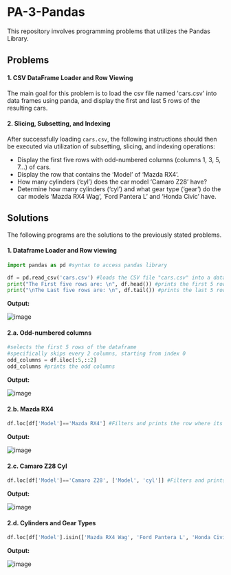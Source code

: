 # PA-3-Pandas
This repository involves programming problems that utilizes the Pandas Library. 

## Problems
#### 1. CSV DataFrame Loader and Row Viewing
The main goal for this problem is to load the csv file named 'cars.csv' into data frames using panda, and display the first and last 5 rows of the resulting cars. 

#### 2. Slicing, Subsetting, and Indexing
After successfully loading `cars.csv`, the following instructions should then be executed via utilization of subsetting, slicing, and indexing operations:
- Display the first five rows with odd-numbered columns (columns 1, 3, 5, 7…) of cars.
- Display the row that contains the ‘Model’ of ‘Mazda RX4’.
- How many cylinders (‘cyl’) does the car model ‘Camaro Z28’ have?
- Determine how many cylinders (‘cyl’) and what gear type (‘gear’) do the car models ‘Mazda RX4 Wag’, ‘Ford Pantera L’ and ‘Honda Civic’ have.

## Solutions
The following programs are the solutions to the previously stated problems. 

#### 1. Dataframe Loader and Row viewing
```python
import pandas as pd #syntax to access pandas library 

df = pd.read_csv('cars.csv') #loads the CSV file "cars.csv" into a dataframe
print("The First five rows are: \n", df.head()) #prints the first 5 rows of the dataframe
print("\nThe Last five rows are: \n", df.tail()) #prints the last 5 rows of the dataframe
```
**Output:** 


![image](https://github.com/user-attachments/assets/5e779d79-ce55-4697-9cdb-7cf69efdd72d)

#### 2.a. Odd-numbered columns 
```python
#selects the first 5 rows of the dataframe
#specifically skips every 2 columns, starting from index 0 
odd_columns = df.iloc[:5,::2] 
odd_columns #prints the odd columns 
```
**Output:** 


![image](https://github.com/user-attachments/assets/cf85ac7d-18d5-4a7d-b595-c4e17e65bb2a)

#### 2.b. Mazda RX4
```python
df.loc[df['Model']=='Mazda RX4'] #Filters and prints the row where its column is 'Mazda RX4'
```
**Output:** 


![image](https://github.com/user-attachments/assets/63a0ad3b-e608-45d0-8e07-808103442491)

#### 2.c. Camaro Z28 Cyl
```python
df.loc[df['Model']=='Camaro Z28', ['Model', 'cyl']] #Filters and prints the 'Model' and 'cyl' columns for the row were 'Model' is 'Camaro Z28'
```
**Output:** 


![image](https://github.com/user-attachments/assets/377f097c-fb54-48d0-8cba-d3fce9395a37)

#### 2.d. Cylinders and Gear Types 
```python
df.loc[df['Model'].isin(['Mazda RX4 Wag', 'Ford Pantera L', 'Honda Civic']), ['Model', 'cyl', 'gear']] #Filters and prints the columns 'Model', 'cyl', and 'gear' of the specified cars 
```
**Output:** 


![image](https://github.com/user-attachments/assets/1903164d-048b-4cdb-a867-50f3bf061e64)



